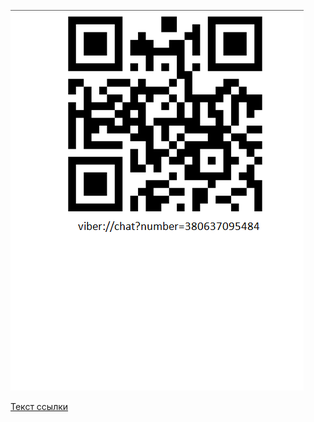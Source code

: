
<!--
[![Viber](https://github.com/bondpy202212/Files/blob/main/viber/Viber.png)](://viber://chat?number=380637095484)
-->

[![Viber](https://github.com/bondpy202212/Files/blob/main/viber/Viber.png)](viber://chat?number=380637095484)

<a href="viber://chat?number=380637095484">Текст ссылки</a>

